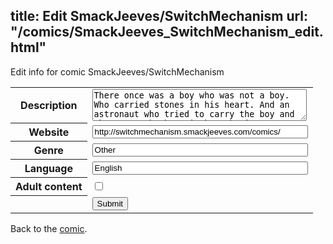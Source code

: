 title: Edit SmackJeeves/SwitchMechanism
url: "/comics/SmackJeeves_SwitchMechanism_edit.html"
---
Edit info for comic SmackJeeves/SwitchMechanism

<form name="comic" action="http://gaepostmail.appspot.com/comic/" method="post">
<table class="comicinfo">
<tr>
<th>Description</th><td><textarea name="description" cols="40" rows="3">There once was a boy who was not a boy. Who carried stones in his heart. And an astronaut who tried to carry the boy and the stones both. Switch Mechanism- A genetic or environmental trigger which decides which of several possible forms an individual of a species may take. This is a stand-alone sequel to Black and Blue.</textarea></td>
</tr>
<tr>
<th>Website</th><td><input type="text" name="url" value="http://switchmechanism.smackjeeves.com/comics/" size="40"/></td>
</tr>
<tr>
<th>Genre</th><td><input type="text" name="genre" value="Other" size="40"/></td>
</tr>
<tr>
<th>Language</th><td><input type="text" name="language" value="English" size="40"/></td>
</tr>
<tr>
<th>Adult content</th><td><input type="checkbox" name="adult" value="adult" /></td>
</tr>
<tr>
<th></th><td>
<input type="hidden" name="comic" value="SmackJeeves_SwitchMechanism" />
<input type="submit" name="submit" value="Submit" />
</td>
</tr>
</table>
</form>

Back to the [comic](SmackJeeves_SwitchMechanism.html).
